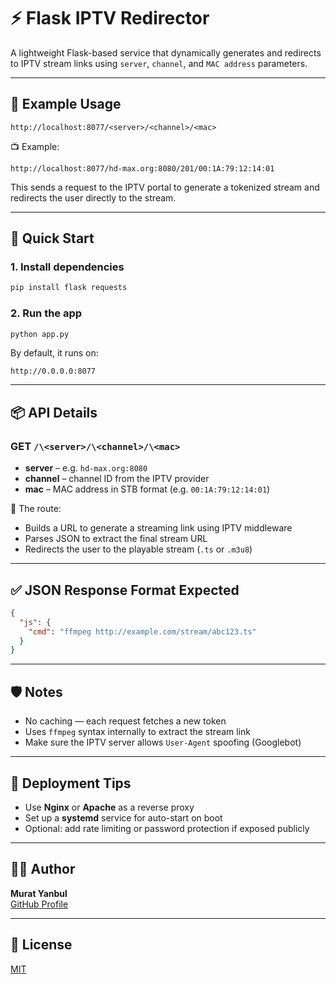 # ⚡ Flask IPTV Redirector

A lightweight Flask-based service that dynamically generates and redirects to IPTV stream links using `server`, `channel`, and `MAC address` parameters.

---

## 🔗 Example Usage

```url
http://localhost:8077/<server>/<channel>/<mac>
```

📺 Example:

```url
http://localhost:8077/hd-max.org:8080/201/00:1A:79:12:14:01
```

This sends a request to the IPTV portal to generate a tokenized stream and redirects the user directly to the stream.

---

## 🚀 Quick Start

### 1. Install dependencies

```bash
pip install flask requests
```

### 2. Run the app

```bash
python app.py
```

By default, it runs on:

```url
http://0.0.0.0:8077
```

---

## 📦 API Details

### GET `/\<server>/\<channel>/\<mac>`

- **server** – e.g. `hd-max.org:8080`
- **channel** – channel ID from the IPTV provider
- **mac** – MAC address in STB format (e.g. `00:1A:79:12:14:01`)

🔁 The route:
- Builds a URL to generate a streaming link using IPTV middleware
- Parses JSON to extract the final stream URL
- Redirects the user to the playable stream (`.ts` or `.m3u8`)

---

## ✅ JSON Response Format Expected

```json
{
  "js": {
    "cmd": "ffmpeg http://example.com/stream/abc123.ts"
  }
}
```

---

## 🛡️ Notes

- No caching — each request fetches a new token
- Uses `ffmpeg` syntax internally to extract the stream link
- Make sure the IPTV server allows `User-Agent` spoofing (Googlebot)

---

## 🔧 Deployment Tips

- Use **Nginx** or **Apache** as a reverse proxy
- Set up a **systemd** service for auto-start on boot
- Optional: add rate limiting or password protection if exposed publicly

---

## 👨‍💻 Author

**Murat Yanbul**  
[GitHub Profile](https://github.com/murrybjk)

---

## 📄 License

[MIT](https://choosealicense.com/licenses/mit/)
